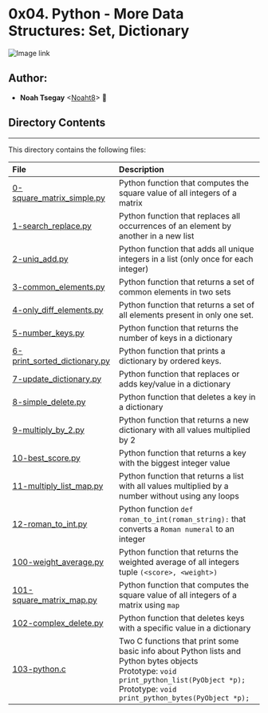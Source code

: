 # 0x04. Python - More Data Structures: Set, Dictionary

![Image link](https://qph.cf2.quoracdn.net/main-qimg-a4b9e6959aceb73fc326ad5df93867b5-lq)

## Author:
* **Noah Tsegay** <[Noaht8](https://github.com/Noaht8)>  &#128511;

## Directory Contents
___

This directory contains the following files:

|File| Description|
|:-------|:-------|
|[0-square_matrix_simple.py](0-square_matrix_simple.py)|Python function that computes the square value of all integers of a matrix|
|[1-search_replace.py](1-search_replace.py)|Python function that replaces all occurrences of an element by another in a new list|
|[2-uniq_add.py](2-uniq_add.py)|Python function that adds all unique integers in a list (only once for each integer)|
|[3-common_elements.py](3-common_elements.py)|Python function that returns a set of common elements in two sets|
|[4-only_diff_elements.py](4-only_diff_elements.py)|Python function that returns a set of all elements present in only one set.|
|[5-number_keys.py](5-number_keys.py)|Python function that returns the number of keys in a dictionary|
|[6-print_sorted_dictionary.py](6-print_sorted_dictionary.py)|Python function that prints a dictionary by ordered keys.|
|[7-update_dictionary.py](7-update_dictionary.py)|Python function that replaces or adds key/value in a dictionary|
|[8-simple_delete.py](8-simple_delete.py)|Python function that deletes a key in a dictionary|
|[9-multiply_by_2.py](9-multiply_by_2.py)|Python function that returns a new dictionary with all values multiplied by 2|
|[10-best_score.py](10-best_score.py)|Python function that returns a key with the biggest integer value|
|[11-multiply_list_map.py](11-multiply_list_map.py)|Python function that returns a list with all values multiplied by a number without using any loops|
|[12-roman_to_int.py](12-roman_to_int.py)|Python function `def roman_to_int(roman_string):` that converts a `Roman numeral` to an integer|
|[100-weight_average.py](100-weight_average.py)|Python function that returns the weighted average of all integers tuple `(<score>, <weight>)`|
|[101-square_matrix_map.py](101-square_matrix_map.py)|Python function that computes the square value of all integers of a matrix using `map`|
|[102-complex_delete.py](102-complex_delete.py)|Python function that deletes keys with a specific value in a dictionary|
|[103-python.c](103-python.c)|Two C functions that print some basic info about Python lists and Python bytes objects<br>Prototype: `void print_python_list(PyObject *p);`<br>Prototype: `void print_python_bytes(PyObject *p);`|
